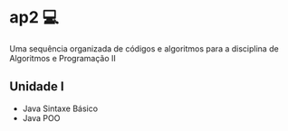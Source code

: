 # ap2 💻
Uma sequência organizada de códigos e algoritmos para a disciplina de Algoritmos e Programação II
## Unidade I
- Java Sintaxe Básico
- Java POO

